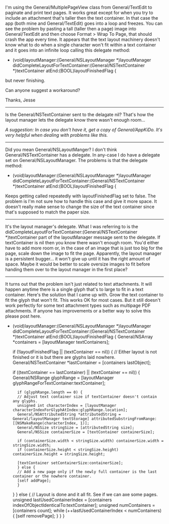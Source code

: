 I'm using the General/MultiplePageView class from General/TextEdit to paginate and print text pages. It works great except for when you try to include an attachment that's taller then the text container. In that case the app (both mine and General/TextEdit) goes into a loop and freezes. You can see the problem by pasting a tall (taller then a page) image into General/TextEdit and then choose Format > Wrap To Page, that should crash the app every time. It appears that the text layout machinery doesn't know what to do when a single character won't fit within a text container and it goes into an infinite loop calling this delegate method:

- (void)layoutManager:(General/NSLayoutManager *)layoutManager didCompleteLayoutForTextContainer:(General/NSTextContainer *)textContainer atEnd:(BOOL)layoutFinishedFlag {

but never finishing.

Can anyone suggest a workaround?

Thanks,
Jesse

----
Is the General/NSTextContainer sent to the delagate nil? That's how the layout manager lets the delegate know there wasn't enough room... 

*A suggestion: In case you don't have it, get a copy of General/AppKiDo. It's very helpful when dealing with problems like this.*

----
Did you mean General/NSLayoutManger? I don't think General/NSTextContainer has a delegate. In any-case I do have a delegate set on General/NSLayoutManager. The problems is that the delegate method:

- (void)layoutManager:(General/NSLayoutManager *)layoutManager didCompleteLayoutForTextContainer:(General/NSTextContainer *)textContainer atEnd:(BOOL)layoutFinishedFlag {

Keeps getting called repeatedly with layoutFinishedFlag set to false. The problem is I'm not sure how to handle this case and give it more space. It doesn't really make sense to change the size of the text container since that's supposed to match the paper size.

----
It's the layout manager's delegate. What I was referring to is the     didCompleteLayoutForTextContainer:(General/NSTextContainer *)textContainer part of the     layoutManager message sent to the delegate. If     textContainer is nil then you know there wasn't enough room. You'd either have to add more room or, in the case of an image that is just too big for the page, scale down the image to fit the page. Apparently, the layout manager is a persistent bugger... it won't give up until it has the right amount of space. Maybe it would be better to scale oversize images to fit before handing them over to the layout manager in the first place?

----

It turns out that the problem isn't just related to text attachments. It will happen anytime there is a single glyph that's to large to fit in a text container. Here's the solution that I came up with. Grow the text container to fit the glyph that won't fit. This works OK for most cases. But it still doesn't work perfectly for some text attachment types such as multipage PDF attachments. If anyone has improvements or a better way to solve this please post here. 

    
- (void)layoutManager:(General/NSLayoutManager *)layoutManager didCompleteLayoutForTextContainer:(General/NSTextContainer *)textContainer atEnd:(BOOL)layoutFinishedFlag {
    General/NSArray *containers = [layoutManager textContainers];
    
    if (!layoutFinishedFlag || (textContainer == nil)) {
	// Either layout is not finished or it is but there are glyphs laid nowhere.
	General/NSTextContainer *lastContainer = [containers lastObject];
	
	if ((textContainer == lastContainer) || (textContainer == nil)) {
	    General/NSRange glyphRange = [layoutManager glyphRangeForTextContainer:textContainer];
	    
	    if (glyphRange.length == 0) {
		// Adjust text container size if textContainer doesn't contain any glyphs. 
		unsigned int characterIndex = [layoutManager characterIndexForGlyphAtIndex:glyphRange.location];
		General/NSAttributedString *attributedString = General/layoutManager textStorage] attributedSubstringFromRange:[[NSMakeRange(characterIndex, 1)];
		General/NSSize stringSize = [attributedString size];
		General/NSSize containerSize = [textContainer containerSize];
		
		if (containerSize.width < stringSize.width) containerSize.width = stringSize.width;
		if (containerSize.height < stringSize.height) containerSize.height = stringSize.height;
		
		[textContainer setContainerSize:containerSize];
	    } else {
		// Add a new page only if the newly full container is the last container or the nowhere container.
		[self addPage];
	    }
	}
    } else {
	// Layout is done and it all fit.  See if we can axe some pages.
	unsigned lastUsedContainerIndex = [containers indexOfObjectIdenticalTo:textContainer];
	unsigned numContainers = [containers count];
	while (++lastUsedContainerIndex < numContainers) {
	    [self removePage];
	}
    }
}
